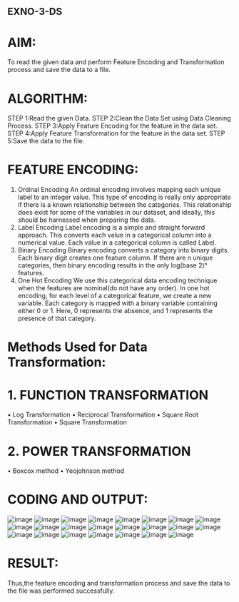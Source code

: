 ## EXNO-3-DS

# AIM:
To read the given data and perform Feature Encoding and Transformation process and save the data to a file.

# ALGORITHM:
STEP 1:Read the given Data.
STEP 2:Clean the Data Set using Data Cleaning Process.
STEP 3:Apply Feature Encoding for the feature in the data set.
STEP 4:Apply Feature Transformation for the feature in the data set.
STEP 5:Save the data to the file.

# FEATURE ENCODING:
1. Ordinal Encoding
An ordinal encoding involves mapping each unique label to an integer value. This type of encoding is really only appropriate if there is a known relationship between the categories. This relationship does exist for some of the variables in our dataset, and ideally, this should be harnessed when preparing the data.
2. Label Encoding
Label encoding is a simple and straight forward approach. This converts each value in a categorical column into a numerical value. Each value in a categorical column is called Label.
3. Binary Encoding
Binary encoding converts a category into binary digits. Each binary digit creates one feature column. If there are n unique categories, then binary encoding results in the only log(base 2)ⁿ features.
4. One Hot Encoding
We use this categorical data encoding technique when the features are nominal(do not have any order). In one hot encoding, for each level of a categorical feature, we create a new variable. Each category is mapped with a binary variable containing either 0 or 1. Here, 0 represents the absence, and 1 represents the presence of that category.

# Methods Used for Data Transformation:
  # 1. FUNCTION TRANSFORMATION
• Log Transformation
• Reciprocal Transformation
• Square Root Transformation
• Square Transformation
  # 2. POWER TRANSFORMATION
• Boxcox method
• Yeojohnson method

# CODING AND OUTPUT:
![image](https://github.com/user-attachments/assets/0be89988-fba5-4cfe-b9d9-2daaef9d2290)
![image](https://github.com/user-attachments/assets/8163fdae-9274-43e1-854e-d535478bc474)
![image](https://github.com/user-attachments/assets/8e06e337-ee7d-4e80-b859-ff6836db0724)
![image](https://github.com/user-attachments/assets/d52cdab4-af3d-42c8-b475-d7d01e67dcee)
![image](https://github.com/user-attachments/assets/2f990bff-c1b2-429c-9b0c-258776476625)
![image](https://github.com/user-attachments/assets/b4c85afa-2d3d-4be6-abab-6bfd701319ee)
![image](https://github.com/user-attachments/assets/a5fcce86-9c4d-4c1b-b719-6ae6ea81f20c)
![image](https://github.com/user-attachments/assets/ffdeca46-505f-4a5e-992b-80c3d841e4ea)
![image](https://github.com/user-attachments/assets/13327eed-0347-4b25-9853-b526cebd7c50)
![image](https://github.com/user-attachments/assets/3ce3c5fe-16b3-48bc-a835-88228393fd7a)
![image](https://github.com/user-attachments/assets/43313a97-df21-45e8-b992-569662b6f534)
![image](https://github.com/user-attachments/assets/85263b88-a55d-4606-ba6c-a5e7d01277ac)
![image](https://github.com/user-attachments/assets/dd03fbbe-17ec-4024-aaa3-1a8b3480fab1)
![image](https://github.com/user-attachments/assets/3ee6e19c-d7d1-4d51-ac9f-ff67ed9d73f4)
![image](https://github.com/user-attachments/assets/befe37e4-a1eb-471f-aafd-4f9af4d8a360)
![image](https://github.com/user-attachments/assets/fcdf539f-1301-4c24-bdb2-9bb34846adfe)
![image](https://github.com/user-attachments/assets/a7235bc1-8f8b-4ad7-a543-dfe734911baa)
![image](https://github.com/user-attachments/assets/03750258-41ca-48de-9c60-9025d297baab)
![image](https://github.com/user-attachments/assets/f3964407-cf20-49e4-a44c-48806e9416d8)
![image](https://github.com/user-attachments/assets/0bfd8e70-9895-4627-97fd-1c0073cf6ec3)
![image](https://github.com/user-attachments/assets/6e93f834-237b-4df3-b34a-6047c37e3448)
![image](https://github.com/user-attachments/assets/893e40bf-3f7c-4e79-85e6-f7541516832b)
![image](https://github.com/user-attachments/assets/fec81ad9-2a83-41c4-b77b-e1828f0a04f7)


# RESULT:
Thus,the feature encoding and transformation process and save the data to the file was performed successfully.

       
